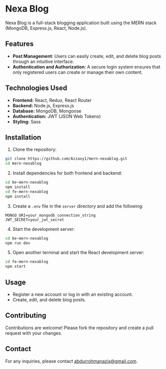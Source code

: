 # Nexa Blog

Nexa Blog is a full-stack blogging application built using the MERN stack (MongoDB, Express.js, React, Node.js).

## Features

- **Post Management**: Users can easily create, edit, and delete blog posts through an intuitive interface.
- **Authentication and Authorization**: A secure login system ensures that only registered users can create or manage their own content.

## Technologies Used

- **Frontend:** React, Redux, React Router
- **Backend:** Node.js, Express.js
- **Database:** MongoDB, Mongoose
- **Authentication:** JWT (JSON Web Tokens)
- **Styling:** Sass

## Installation

1. Clone the repository:

```bash
git clone https://github.com/Azzaxy1/mern-nexablog.git
cd mern-nexablog
```

2. Install dependencies for both frontend and backend:

```bash
cd be-mern-nexablog
npm install
cd fe-mern-nexablog
npm install
```

3. Create a `.env` file in the `server` directory and add the following:

```
MONGO_URI=your_mongodb_connection_string
JWT_SECRET=your_jwt_secret
```

4. Start the development server:

```bash
cd be-mern-nexablog
npm run dev
```

5. Open another terminal and start the React development server:

```bash
cd fe-mern-nexablog
npm start
```

## Usage

- Register a new account or log in with an existing account.
- Create, edit, and delete blog posts.

## Contributing

Contributions are welcome! Please fork the repository and create a pull request with your changes.

## Contact

For any inquiries, please contact [abdurrohmanazis@gmail.com](mailto:abdurrohmanazis@gmail.com).
